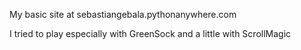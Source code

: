 My basic site at sebastiangebala.pythonanywhere.com

I tried to play especially with GreenSock and a little with ScrollMagic 
